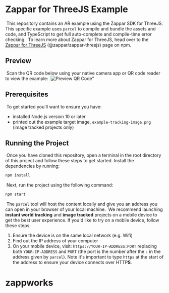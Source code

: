 # Zappar for ThreeJS Example
​
This repository contains an AR example using the Zappar SDK for ThreeJS. This specific example uses `parcel` to compile and bundle the assets and code, and TypeScript to get full auto-complete and compile-time error checking.
​
To learn more about Zappar for ThreeJS, head over to the [Zappar for ThreeJS](https://www.npmjs.com/package/@zappar/zappar-threejs) (@zappar/zappar-threejs) page on npm.
​
## Preview
​
Scan the QR code below using your native camera app or QR code reader to view the example:
​
![Preview QR Code"](preview-qr-code.png)
​
## Prerequisites
​
To get started you'll want to ensure you have:
​
- installed Node.js version 10 or later
- printed out the example target image, `example-tracking-image.png` (image tracked projects only)
​
## Running the Project
​
Once you have cloned this repository, open a terminal in the root directory of this project and follow these steps to get started.
​
Install the dependencies by running:
​
```bash
npm install
```
​
Next, run the project using the following command:
​
```bash
npm start
```
​
The `parcel` tool will host the content locally and give you an address you can open in your browser of your local machine.
​
We recommend launching **instant world tracking** and **image tracked** projects on a mobile device to get the best user experience. If you'd like to try on a mobile device, follow these steps:
​
1. Ensure the device is on the same local network (e.g. Wifi)
2. Find out the IP address of your computer
3. On your mobile device, visit: `https://YOUR-IP-ADDRESS:PORT` replacing both `YOUR-IP-ADDRESS` and `PORT` (the port is the number after the `:` in the address given by `parcel`). Note it's important to type `https` at the start of the address to ensure your device connects over HTTP**S**.
# zappworks
